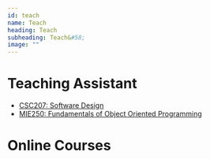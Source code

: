 ```yaml
---
id: teach
name: Teach
heading: Teach
subheading: Teach&#58;
image: ""
---
```


# Teaching Assistant 

* [CSC207: Software Design](http://www.teach.cs.toronto.edu/~csc207h/fall/labs.shtml)
* [MIE250: Fundamentals of Object Oriented Programming](https://github.com/MIE250-2017)

# Online Courses

<!--
* [SoonTeachDeepLearning](https://scheeloong.github.io/SoonTeachDeepLearning)  (TODO)
* [SoonTeachResearch](https://scheeloong.github.io/SoonTeachResearch)  (TODO)
-->
